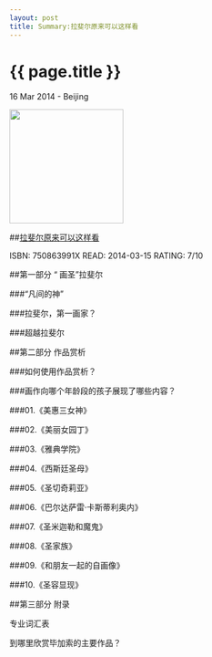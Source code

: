 ```yaml
---
layout: post
title: Summary:拉斐尔原来可以这样看
---
```


{{ page.title }}
================

<p class="meta">16 Mar 2014 - Beijing</p>
 
<img src="http://ec4.images-amazon.com/images/I/51dQYc4G1XL._SL500_AA300_.jpg" width="200" />

##[拉斐尔原来可以这样看](http://www.amazon.cn/%E8%89%BA%E6%9C%AF%E7%9C%BC%E2%80%A2%E7%AC%AC2%E8%BE%91-%E6%8B%89%E6%96%90%E5%B0%94%E5%8E%9F%E6%9D%A5%E5%8F%AF%E4%BB%A5%E8%BF%99%E6%A0%B7%E7%9C%8B-%E5%A1%9E%E8%A5%BF%E5%B0%94%E2%80%A2%E6%9F%8F%E6%B3%BD%E5%85%B0/dp/B00CW7HCJG/ref=sr_1_1?ie=UTF8&qid=1394810843&sr=8-1&keywords=%E6%8B%89%E6%96%90%E5%B0%94%E5%8E%9F%E6%9D%A5%E5%8F%AF%E4%BB%A5%E8%BF%99%E6%A0%B7%E7%9C%8B)


ISBN: 750863991X READ: 2014-03-15 RATING: 7/10

##第一部分 “ 画圣”拉斐尔

###“凡间的神”

###拉斐尔，第一画家？

###超越拉斐尔

##第二部分 作品赏析

###如何使用作品赏析？

###画作向哪个年龄段的孩子展现了哪些内容？

###01.《美惠三女神》

###02.《美丽女园丁》

###03.《雅典学院》

###04.《西斯廷圣母》

###05.《圣切奇莉亚》

###06.《巴尔达萨雷·卡斯蒂利奥内》

###07.《圣米迦勒和魔鬼》

###08.《圣家族》

###09.《和朋友一起的自画像》

###10.《圣容显现》

##第三部分 附录

专业词汇表

到哪里欣赏毕加索的主要作品？

